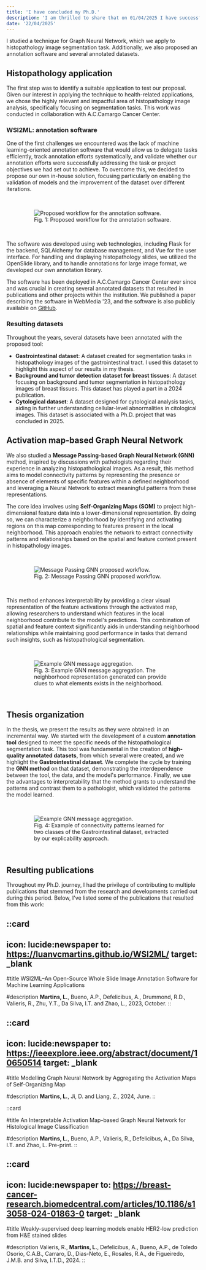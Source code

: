 ```yaml
---
title: 'I have concluded my Ph.D.'
description: 'I am thrilled to share that on 01/04/2025 I have successfully concluded my Ph.D., a process I started back in 2020. '
date: '22/04/2025'
---
```


I studied a technique for Graph Neural Network, which we apply to histopathology image segmentation task.
Additionally, we also proposed an annotation software and several annotated datasets.

## Histopathology application

The first step was to identify a suitable application to test our proposal. Given our interest in applying the technique
to health-related applications, we chose the highly relevant and impactful area of histopathology image analysis,
specifically focusing on segmentation tasks. This work was conducted in collaboration with A.C.Camargo Cancer Center.

### WSI2ML: annotation software

One of the first challenges we encountered was the lack of machine learning-oriented annotation software that would
allow us to delegate tasks efficiently, track annotation efforts systematically, and validate whether our annotation
efforts were successfully addressing the task or project objectives we had set out to achieve. To overcome this, we
decided to propose our own in-house solution, focusing particularly on enabling the validation of models and the
improvement of the dataset over different iterations.

<figure style="padding: 32px;">
    <img src="/imgs/1-software-workflow.png" alt="Proposed workflow for the annotation software.">
    <figcaption>Fig. 1: Proposed workflow for the annotation software.</figcaption>
</figure>


The software was developed using web technologies, including Flask for the backend, SQLAlchemy for database management,
and Vue for the user interface. For handling and displaying histopathology slides, we utilized the OpenSlide library,
and to handle annotations for large image format, we developed our own annotation library.

The software has been deployed in A.C.Camargo Cancer Center ever since and was crucial in creating several
annotated datasets that resulted in publications and other projects within the institution. We published a paper
describing the software in WebMedia '23, and the software is also publicly available
on [GitHub](https://luanvcmartins.github.io/WSI2ML/).

### Resulting datasets

Throughout the years, several datasets have been annotated with the proposed tool:

- **Gastrointestinal dataset**: A dataset created for segmentation tasks in histopathology images of the
  gastrointestinal tract. I used this dataset to highlight this aspect of our results in my thesis.
- **Background and tumor detection dataset for breast tissues**: A dataset focusing on background and tumor segmentation
  in histopathology images of breast tissues. This dataset has played a part in a 2024 publication.
- **Cytological dataset**: A dataset designed for cytological analysis tasks, aiding in further understanding
  cellular-level abnormalities in citological images. This dataset is associated with a Ph.D. project that was concluded
  in 2025.

## Activation map-based Graph Neural Network

We also studied a **Message Passing-based Graph Neural Network (GNN)** method, inspired by discussions with
pathologists regarding their experience in analyzing histopathological images. As a result, this method aims to model
connectivity patterns by representing the presence or absence of elements of specific features within a defined
neighborhood and leveraging a Neural Network to extract meaningful patterns from these representations.

The core idea involves using **Self-Organizing Maps (SOM)** to project high-dimensional feature data into a
lower-dimensional representation. By doing so, we can characterize a neighborhood by identifying and activating regions
on this map corresponding to features present in the local neighborhood. This approach enables the network to extract
connectivity patterns and relationships based on the spatial and feature context present in histopathology images.

<figure style="padding: 32px;">
    <img src="/imgs/1-gnn-framework.png" alt="Message Passing GNN proposed workflow.">
    <figcaption>Fig. 2: Message Passing GNN proposed workflow.</figcaption>
</figure>

This method enhances interpretability by providing a clear visual representation of the feature activations through the
activated map, allowing researchers to understand which features in the local neighborhood contribute to the
model's predictions. This combination of spatial and feature context significantly aids in understanding neighborhood
relationships while maintaining good performance in tasks that demand such insights, such as histopathological
segmentation.


<figure style="padding: 32px;">
    <img src="/imgs/1-gnn-example.png" alt="Example GNN message aggregation.">
    <figcaption>Fig. 3: Example GNN message aggregation. The neighborhood representation generated can provide clues to what elements exists in the neighborhood.</figcaption>
</figure>

## Thesis organization

In the thesis, we present the results as they were obtained: in an incremental way. We started with the development of a
custom **annotation tool** designed to meet the specific needs of the histopathological segmentation task. This tool was
fundamental in the creation of **high-quality annotated datasets**, from which several were created, and we
highlight the **Gastrointestinal dataset**. We complete the cycle by training the **GNN method** on that dataset,
demonstrating the interdependence between the tool, the data, and the model's performance. Finally, we use the
advantages to interpretability that the method grants to understand the patterns and contrast them to a pathologist,
which validated the patterns the model learned.


<figure style="padding: 32px;">
    <img src="/imgs/1-interpretability-example.png" alt="Example GNN message aggregation.">
    <figcaption>Fig. 4: Example of connectivity patterns learned for two classes of the Gastrointestinal dataset, extracted by our explicability approach.</figcaption>
</figure>

## Resulting publications

Throughout my Ph.D. journey, I had the privilege of contributing to multiple publications that stemmed from the research
and developments carried out during this period. Below, I've listed some of the publications that resulted from this
work:

::card
---
icon: lucide:newspaper
to: https://luanvcmartins.github.io/WSI2ML/
target: _blank
---

#title
WSI2ML–An Open-Source Whole Slide Image Annotation Software for Machine Learning Applications

#description
**Martins, L.**, Bueno, A.P., Defelicibus, A., Drummond, R.D., Valieris, R., Zhu, Y.T., Da Silva, I.T. and Zhao, L.,
2023, October.
::

::card
---
icon: lucide:newspaper
to: https://ieeexplore.ieee.org/abstract/document/10650514
target: _blank
---

#title
Modelling Graph Neural Network by Aggregating the Activation Maps of Self-Organizing Map

#description
**Martins, L.**, Ji, D. and Liang, Z., 2024, June.
::

::card

#title
An Interpretable Activation Map-based Graph Neural Network for Histological Image Classification

#description
**Martins, L.**, Bueno, A.P., Valieris, R., Defelicibus, A., Da Silva, I.T. and Zhao, L. Pre-print.
::

::card
---
icon: lucide:newspaper
to: https://breast-cancer-research.biomedcentral.com/articles/10.1186/s13058-024-01863-0
target: _blank
---

#title
Weakly-supervised deep learning models enable HER2-low prediction from H\&E stained slides

#description
Valieris, R., **Martins, L.**, Defelicibus, A., Bueno, A.P., de Toledo Osorio, C.A.B., Carraro, D., Dias-Neto, E.,
Rosales, R.A., de Figueiredo, J.M.B. and Silva, I.T.D., 2024.
::